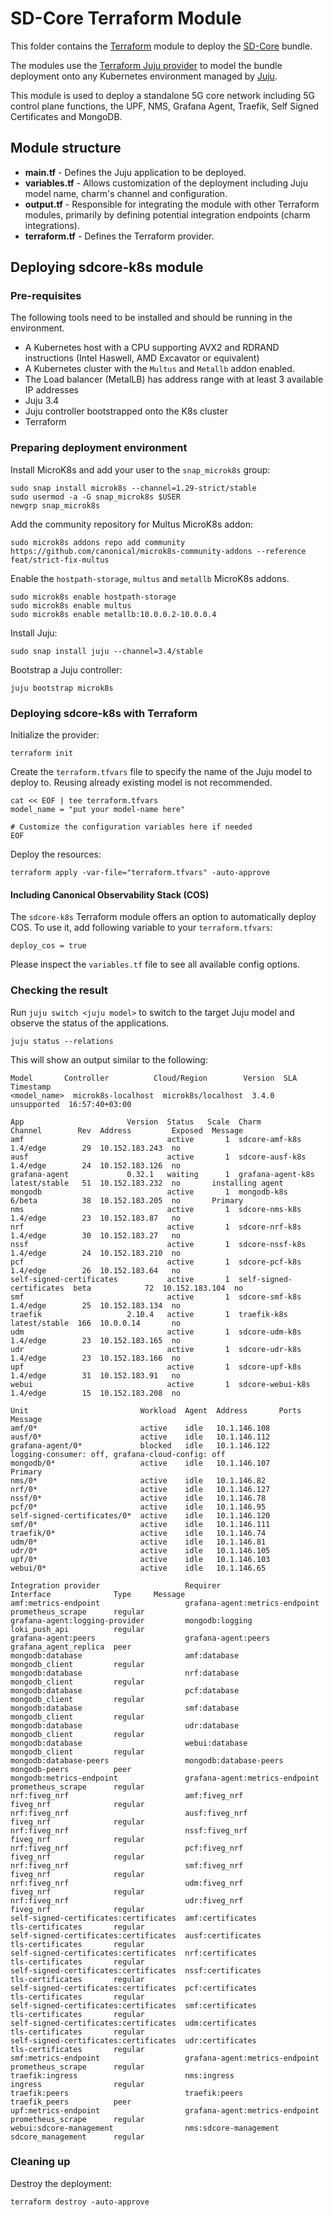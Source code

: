 # SD-Core Terraform Module

This folder contains the [Terraform][Terraform] module to deploy the [SD-Core][sdcore-k8s] bundle.

The modules use the [Terraform Juju provider][Terraform Juju provider] to model the bundle deployment onto any Kubernetes environment managed by [Juju][Juju].

This module is used to deploy a standalone 5G core network including 5G control plane functions, the UPF, NMS, Grafana Agent, Traefik, Self Signed Certificates and MongoDB.

## Module structure

- **main.tf** - Defines the Juju application to be deployed.
- **variables.tf** - Allows customization of the deployment including Juju model name, charm's channel and configuration.
- **output.tf** - Responsible for integrating the module with other Terraform modules, primarily by defining potential integration endpoints (charm integrations).
- **terraform.tf** - Defines the Terraform provider.

## Deploying sdcore-k8s module

### Pre-requisites

The following tools need to be installed and should be running in the environment.

- A Kubernetes host with a CPU supporting AVX2 and RDRAND instructions (Intel Haswell, AMD Excavator or equivalent)
- A Kubernetes cluster with the `Multus` and `Metallb` addon enabled.
- The Load balancer (MetalLB) has address range with at least 3 available IP addresses
- Juju 3.4
- Juju controller bootstrapped onto the K8s cluster
- Terraform

### Preparing deployment environment

Install MicroK8s and add your user to the `snap_microk8s` group:

```shell
sudo snap install microk8s --channel=1.29-strict/stable
sudo usermod -a -G snap_microk8s $USER
newgrp snap_microk8s
```

Add the community repository for Multus MicroK8s addon:

```shell
sudo microk8s addons repo add community https://github.com/canonical/microk8s-community-addons --reference feat/strict-fix-multus
```

Enable the `hostpath-storage`, `multus` and `metallb` MicroK8s addons.

```shell
sudo microk8s enable hostpath-storage
sudo microk8s enable multus
sudo microk8s enable metallb:10.0.0.2-10.0.0.4
```

Install Juju:

```shell
sudo snap install juju --channel=3.4/stable
```

Bootstrap a Juju controller:

```shell
juju bootstrap microk8s
```

### Deploying sdcore-k8s with Terraform

Initialize the provider:

```console
terraform init
```

Create the `terraform.tfvars` file to specify the name of the Juju model to deploy to. Reusing already existing model is not recommended.

```console
cat << EOF | tee terraform.tfvars
model_name = "put your model-name here"

# Customize the configuration variables here if needed
EOF
```

Deploy the resources:

```console
terraform apply -var-file="terraform.tfvars" -auto-approve 
```

#### Including Canonical Observability Stack (COS)

The `sdcore-k8s` Terraform module offers an option to automatically deploy COS. To use it, 
add following variable to your `terraform.tfvars`:

```text
deploy_cos = true
```

Please inspect the `variables.tf` file to see all available config options.

### Checking the result

Run `juju switch <juju model>` to switch to the target Juju model and observe the status of the applications.

```console
juju status --relations
```

This will show an output similar to the following:

```console
Model       Controller          Cloud/Region        Version  SLA          Timestamp
<model_name>  microk8s-localhost  microk8s/localhost  3.4.0    unsupported  16:57:40+03:00

App                       Version  Status   Scale  Charm                     Channel        Rev  Address         Exposed  Message
amf                                active       1  sdcore-amf-k8s            1.4/edge        29  10.152.183.243  no       
ausf                               active       1  sdcore-ausf-k8s           1.4/edge        24  10.152.183.126  no       
grafana-agent             0.32.1   waiting      1  grafana-agent-k8s         latest/stable   51  10.152.183.232  no       installing agent
mongodb                            active       1  mongodb-k8s               6/beta          38  10.152.183.205  no       Primary
nms                                active       1  sdcore-nms-k8s            1.4/edge        23  10.152.183.87   no       
nrf                                active       1  sdcore-nrf-k8s            1.4/edge        30  10.152.183.27   no       
nssf                               active       1  sdcore-nssf-k8s           1.4/edge        24  10.152.183.210  no       
pcf                                active       1  sdcore-pcf-k8s            1.4/edge        26  10.152.183.64   no       
self-signed-certificates           active       1  self-signed-certificates  beta            72  10.152.183.104  no       
smf                                active       1  sdcore-smf-k8s            1.4/edge        25  10.152.183.134  no       
traefik                   2.10.4   active       1  traefik-k8s               latest/stable  166  10.0.0.14       no       
udm                                active       1  sdcore-udm-k8s            1.4/edge        23  10.152.183.165  no       
udr                                active       1  sdcore-udr-k8s            1.4/edge        23  10.152.183.166  no       
upf                                active       1  sdcore-upf-k8s            1.4/edge        31  10.152.183.91   no       
webui                              active       1  sdcore-webui-k8s          1.4/edge        15  10.152.183.208  no       

Unit                         Workload  Agent  Address       Ports  Message
amf/0*                       active    idle   10.1.146.108         
ausf/0*                      active    idle   10.1.146.112         
grafana-agent/0*             blocked   idle   10.1.146.122         logging-consumer: off, grafana-cloud-config: off
mongodb/0*                   active    idle   10.1.146.107         Primary
nms/0*                       active    idle   10.1.146.82          
nrf/0*                       active    idle   10.1.146.127         
nssf/0*                      active    idle   10.1.146.78          
pcf/0*                       active    idle   10.1.146.95          
self-signed-certificates/0*  active    idle   10.1.146.120         
smf/0*                       active    idle   10.1.146.111         
traefik/0*                   active    idle   10.1.146.74          
udm/0*                       active    idle   10.1.146.81          
udr/0*                       active    idle   10.1.146.105         
upf/0*                       active    idle   10.1.146.103         
webui/0*                     active    idle   10.1.146.65          

Integration provider                   Requirer                        Interface              Type     Message
amf:metrics-endpoint                   grafana-agent:metrics-endpoint  prometheus_scrape      regular  
grafana-agent:logging-provider         mongodb:logging                 loki_push_api          regular  
grafana-agent:peers                    grafana-agent:peers             grafana_agent_replica  peer     
mongodb:database                       amf:database                    mongodb_client         regular  
mongodb:database                       nrf:database                    mongodb_client         regular  
mongodb:database                       pcf:database                    mongodb_client         regular  
mongodb:database                       smf:database                    mongodb_client         regular  
mongodb:database                       udr:database                    mongodb_client         regular  
mongodb:database                       webui:database                  mongodb_client         regular  
mongodb:database-peers                 mongodb:database-peers          mongodb-peers          peer     
mongodb:metrics-endpoint               grafana-agent:metrics-endpoint  prometheus_scrape      regular  
nrf:fiveg_nrf                          amf:fiveg_nrf                   fiveg_nrf              regular  
nrf:fiveg_nrf                          ausf:fiveg_nrf                  fiveg_nrf              regular  
nrf:fiveg_nrf                          nssf:fiveg_nrf                  fiveg_nrf              regular  
nrf:fiveg_nrf                          pcf:fiveg_nrf                   fiveg_nrf              regular  
nrf:fiveg_nrf                          smf:fiveg_nrf                   fiveg_nrf              regular  
nrf:fiveg_nrf                          udm:fiveg_nrf                   fiveg_nrf              regular  
nrf:fiveg_nrf                          udr:fiveg_nrf                   fiveg_nrf              regular  
self-signed-certificates:certificates  amf:certificates                tls-certificates       regular  
self-signed-certificates:certificates  ausf:certificates               tls-certificates       regular  
self-signed-certificates:certificates  nrf:certificates                tls-certificates       regular  
self-signed-certificates:certificates  nssf:certificates               tls-certificates       regular  
self-signed-certificates:certificates  pcf:certificates                tls-certificates       regular  
self-signed-certificates:certificates  smf:certificates                tls-certificates       regular  
self-signed-certificates:certificates  udm:certificates                tls-certificates       regular  
self-signed-certificates:certificates  udr:certificates                tls-certificates       regular  
smf:metrics-endpoint                   grafana-agent:metrics-endpoint  prometheus_scrape      regular  
traefik:ingress                        nms:ingress                     ingress                regular  
traefik:peers                          traefik:peers                   traefik_peers          peer     
upf:metrics-endpoint                   grafana-agent:metrics-endpoint  prometheus_scrape      regular  
webui:sdcore-management                nms:sdcore-management           sdcore_management      regular
```

### Cleaning up

Destroy the deployment:

```console
terraform destroy -auto-approve
```

[Terraform]: https://www.terraform.io/
[Terraform Juju provider]: https://registry.terraform.io/providers/juju/juju/latest
[Juju]: https://juju.is
[sdcore-k8s]: https://charmhub.io/sdcore-k8s
